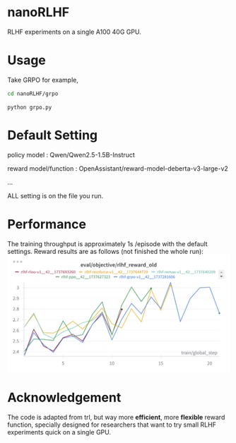 # nanoRLHF
RLHF experiments on a single A100 40G GPU. 
# Usage
Take GRPO for example, 
```bash
cd nanoRLHF/grpo
```
```
python grpo.py
```
# Default Setting
policy model : Qwen/Qwen2.5-1.5B-Instruct

reward model/function : OpenAssistant/reward-model-deberta-v3-large-v2

...

ALL setting is on the file you run.
# Performance
The training throughput is approximately 1s /episode with the default settings. Reward results are as follows (not finished the whole run):
![performance](docs/perf.png)
# Acknowledgement
The code is adapted from trl, but way more **efficient**, more **flexible** reward function, specially designed for researchers that want to try small RLHF experiments quick on a single GPU.
